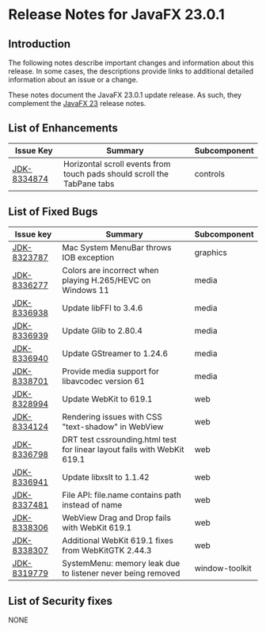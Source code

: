 # Release Notes for JavaFX 23.0.1

## Introduction

The following notes describe important changes and information about this release. In some cases, the descriptions provide links to additional detailed information about an issue or a change.

These notes document the JavaFX 23.0.1 update release. As such, they complement the [JavaFX 23](https://github.com/openjdk/jfx23u/blob/master/doc-files/release-notes-23.md) release notes.

## List of Enhancements

Issue Key | Summary | Subcomponent
--------- | ------- | ------------
[JDK-8334874](https://bugs.openjdk.org/browse/JDK-8334874) | Horizontal scroll events from touch pads should scroll the TabPane tabs | controls

## List of Fixed Bugs

Issue key | Summary | Subcomponent
--------- | ------- | ------------
[JDK-8323787](https://bugs.openjdk.org/browse/JDK-8323787) | Mac System MenuBar throws IOB exception | graphics
[JDK-8336277](https://bugs.openjdk.org/browse/JDK-8336277) | Colors are incorrect when playing H.265/HEVC on Windows 11 | media
[JDK-8336938](https://bugs.openjdk.org/browse/JDK-8336938) | Update libFFI to 3.4.6 | media
[JDK-8336939](https://bugs.openjdk.org/browse/JDK-8336939) | Update Glib to 2.80.4 | media
[JDK-8336940](https://bugs.openjdk.org/browse/JDK-8336940) | Update GStreamer to 1.24.6 | media
[JDK-8338701](https://bugs.openjdk.org/browse/JDK-8338701) | Provide media support for libavcodec version 61 | media
[JDK-8328994](https://bugs.openjdk.org/browse/JDK-8328994) | Update WebKit to 619.1 | web
[JDK-8334124](https://bugs.openjdk.org/browse/JDK-8334124) | Rendering issues with CSS "text-shadow" in WebView | web
[JDK-8336798](https://bugs.openjdk.org/browse/JDK-8336798) | DRT test cssrounding.html test for linear layout fails with WebKit 619.1 | web
[JDK-8336941](https://bugs.openjdk.org/browse/JDK-8336941) | Update libxslt to 1.1.42 | web
[JDK-8337481](https://bugs.openjdk.org/browse/JDK-8337481) | File API: file.name contains path instead of name | web
[JDK-8338306](https://bugs.openjdk.org/browse/JDK-8338306) | WebView Drag and Drop fails with WebKit 619.1 | web
[JDK-8338307](https://bugs.openjdk.org/browse/JDK-8338307) | Additional WebKit 619.1 fixes from WebKitGTK 2.44.3 | web
[JDK-8319779](https://bugs.openjdk.org/browse/JDK-8319779) | SystemMenu: memory leak due to listener never being removed | window-toolkit


## List of Security fixes

NONE
